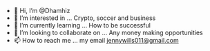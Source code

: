 - 👋 Hi, I’m @Dhamhiz
- 👀 I’m interested in ... Crypto, soccer and business 
- 🌱 I’m currently learning ... How to be successful 
- 💞️ I’m looking to collaborate on ... Any money making opportunities 
- 📫 How to reach me ... my email jennywills011@gmail.com

<!---
Dhamhiz/Dhamhiz is a ✨ special ✨ repository because its `README.md` (this file) appears on your GitHub profile.
You can click the Preview link to take a look at your changes.
--->
